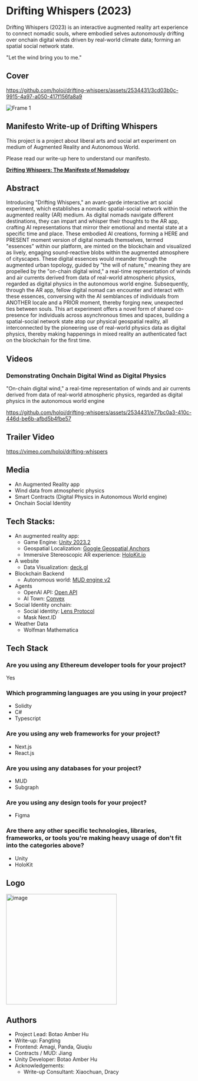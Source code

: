 # Drifting Whispers (2023)

Drifting Whispers (2023) is an interactive augmented reality art experience to connect nomadic souls, where embodied selves autonomously drifting over onchain digital winds driven by real-world climate data; forming an spatial social network state.

"Let the wind bring you to me."

## Cover

https://github.com/holoi/drifting-whispers/assets/2534431/3cd03b0c-9915-4a97-a050-417f156fa8a9

![Frame 1](https://github.com/holoi/drifting-whispers/assets/2534431/d85a7197-aed1-45e4-ad89-dccfed9470bc)

## Manifesto Write-up of Drifting Whispers 

This project is a project about liberal arts and social art experiment on medium of Augmented Reality and Autonomous World. 

Please read our write-up here to understand our manifesto.

**[Drifting Whispers: The Manifesto of Nomadology](https://github.com/holoi/drifting-whispers/blob/main/write-up.md)**


## Abstract

Introducing "Drifting Whispers," an avant-garde interactive art social experiment, which establishes a nomadic spatial-social network within the augmented reality (AR) medium. As digital nomads navigate different destinations, they can impart and whisper their thoughts to the AR app, crafting AI representations that mirror their emotional and mental state at a specific time and place. These embodied AI creations, forming a HERE and PRESENT moment version of digital nomads themselves, termed "essences" within our platform, are minted on the blockchain and visualized as lively, engaging sound-reactive blobs within the augmented atmosphere of cityscapes. These digital essences would meander through the augmented urban topology, guided by "the will of nature," meaning they are propelled by the "on-chain digital wind," a real-time representation of winds and air currents derived from data of real-world atmospheric physics, regarded as digital physics in the autonomous world engine. Subsequently, through the AR app, fellow digital nomad can encounter and interact with these essences, conversing with the AI semblances of individuals from ANOTHER locale and a PRIOR moment, thereby forging new, unexpected ties between souls. This art experiment offers a novel form of shared co-presence for individuals across asynchronous times and spaces, building a spatial-social network state atop our physical geospatial reality, all interconnected by the pioneering use of real-world physics data as digital physics, thereby making happenings in mixed reality an authenticated fact on the blockchain for the first time.

## Videos

### Demonstrating Onchain Digital Wind as Digital Physics 

"On-chain digital wind," a real-time representation of winds and air currents derived from data of real-world atmospheric physics, regarded as digital physics in the autonomous world engine

https://github.com/holoi/drifting-whispers/assets/2534431/e77bc0a3-410c-446d-be6b-afbd5b4fbe57

## Trailer Video 

https://vimeo.com/holoi/drifting-whispers

## Media

- An Augmented Reality app 
- Wind data from atmospheric physics
- Smart Contracts (Digital Physics in Autonomous World engine)
- Onchain Social Identity 

## Tech Stacks:

* An augmented reality app:
  * Game Engine: [Unity 2023.2](https://unity.com)
  * Geospatial Localization: [Google Geospatial Anchors](https://developers.google.com/ar/develop/geospatial)
  * Immersive Stereoscopic AR experience: [HoloKit.io](https://holokit.io)
* A website
  * Data Visualization: [deck.gl](https://deck.gl)
* Blockchain Backend
  * Autonomous world: [MUD engine v2](https://mud.dev/)
* Agents
  * OpenAI API: [Open API](https://openai.com)
  * AI Town: [Convex](https://www.convex.dev/)
* Social Identity onchain:
  * Social identity: [Lens Protocol](https://www.lens.xyz/)
  * Mask Next.ID
* Weather Data
  * Wolfman Mathematica

## **Tech Stack**

### Are you using any Ethereum developer tools for your project?
Yes 

### Which programming languages are you using in your project?
* Solidty
* C#
* Typescript

### Are you using any web frameworks for your project?
* Next.js
* React.js

### Are you using any databases for your project?

* MUD
* Subgraph

### Are you using any design tools for your project?

* Figma

### Are there any other specific technologies, libraries, frameworks, or tools you're making heavy usage of don't fit into the categories above?

* Unity
* HoloKit


## Logo

<img width="300" alt="image" src="https://github.com/holoi/wafting-whispers/assets/2534431/76e85a21-6b51-4050-abd9-4a9ff46e308f">


## Authors

* Project Lead: Botao Amber Hu
* Write-up: Fangting
* Frontend: Amagi, Panda, Qiuqiu
* Contracts / MUD: Jiang
* Unity Developer: Botao Amber Hu
* Acknowledgements:
  * Write-up Consultant: Xiaochuan, Dracy

